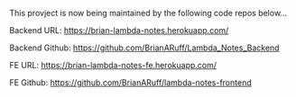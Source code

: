 This provject is now being maintained by the following code repos below...

Backend URL: https://brian-lambda-notes.herokuapp.com/

Backend Github: https://github.com/BrianARuff/Lambda_Notes_Backend

FE URL: https://brian-lambda-notes-fe.herokuapp.com/

FE Github: https://github.com/BrianARuff/lambda-notes-frontend
